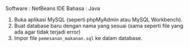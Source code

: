 Software : NetBeans IDE
Bahasa   : Java
1. Buka aplikasi MySQL (seperti phpMyAdmin atau MySQL Workbench).
2. Buat database baru dengan nama yang sesuai (sama seperti file yang ada agar tidak terjadi error)
3. Impor file `pemesanan_makanan.sql` ke dalam database.
